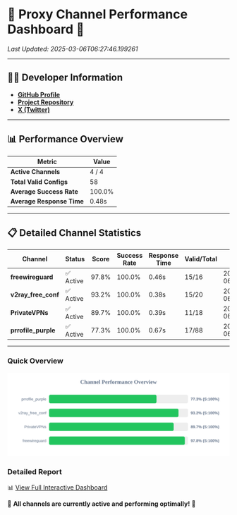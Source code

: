 # 🌟 Proxy Channel Performance Dashboard 🌟

_Last Updated: 2025-03-06T06:27:46.199261_

---

## 👩‍💻 Developer Information

- **[GitHub Profile](https://github.com/4n0nymou3)**  
- **[Project Repository](https://github.com/4n0nymou3/multi-proxy-config-fetcher)**  
- **[X (Twitter)](https://x.com/4n0nymou3)**  

---

## 📊 Performance Overview

| Metric                | Value       |
|-----------------------|-------------|
| **Active Channels**   | 4 / 4       |
| **Total Valid Configs** | 58          |
| **Average Success Rate** | 100.0%      |
| **Average Response Time** | 0.48s       |

---

## 📋 Detailed Channel Statistics

| Channel          | Status     | Score  | Success Rate | Response Time | Valid/Total | Last Success               |
|------------------|------------|--------|--------------|---------------|-------------|----------------------------|
| **freewireguard**  | ✅ Active  | 97.8%  | 100.0% | 0.46s         | 15/16       | 2025-03-06T06:27:46.197438 |
| **v2ray_free_conf**  | ✅ Active  | 93.2%  | 100.0% | 0.38s         | 15/20       | 2025-03-06T06:27:45.288144 |
| **PrivateVPNs**  | ✅ Active  | 89.7%  | 100.0% | 0.39s         | 11/18       | 2025-03-06T06:27:45.710103 |
| **prrofile_purple**  | ✅ Active  | 77.3%  | 100.0% | 0.67s         | 17/88       | 2025-03-06T06:27:44.818880 |

---

### Quick Overview
<div align="center">
  <a href="https://raw.githubusercontent.com/nullluser/NullRepo/refs/heads/main/assets/channel_stats_chart.svg">
    <img src="https://raw.githubusercontent.com/nullluser/NullRepo/refs/heads/main/assets/channel_stats_chart.svg" alt="Source Performance Statistics" width="800">
  </a>
</div>

### Detailed Report
📊 [View Full Interactive Dashboard](https://htmlpreview.github.io/?https://github.com/nullluser/NullRepo/blob/main/assets/performance_report.html)

🎉 **All channels are currently active and performing optimally!** 🎉
